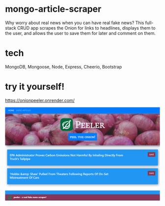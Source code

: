# mongo-article-scraper
Why worry about real news when you can have real fake news? This full-stack CRUD app scrapes the Onion for links to headlines, displays them to the user, and allows the user to save them for later and comment on them.

# tech
MongoDB, Mongoose, Node, Express, Cheerio, Bootstrap

# try it yourself! 
https://onionpeeler.onrender.com/

![](peeler.png)
